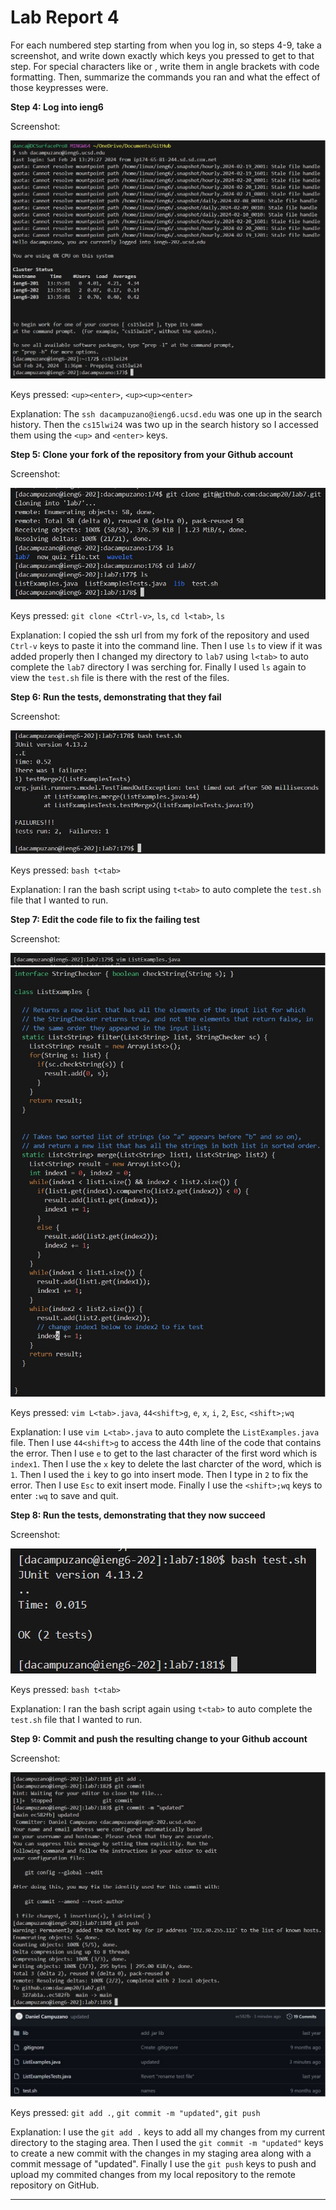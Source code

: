 # Lab Report 4


For each numbered step starting from when you log in, so steps 4-9, take a screenshot, and write down exactly which keys you pressed to get to that step. For special characters like <enter> or <tab>, write them in angle brackets with code formatting. Then, summarize the commands you ran and what the effect of those keypresses were.

**Step 4: Log into ieng6**

Screenshot:

![Image](https://github.com/dacamp20/cse15l-lab-reports/blob/main/s4.jpg?raw=true)

Keys pressed: `<up><enter>`, `<up><up><enter>`

Explanation: The `ssh dacampuzano@ieng6.ucsd.edu` was one up in the search history. Then the `cs15lwi24` was two up in the search history so I accessed them using the `<up>` and `<enter>` keys.


**Step 5: Clone your fork of the repository from your Github account**

Screenshot:

![Image](https://github.com/dacamp20/cse15l-lab-reports/blob/main/s5.jpg?raw=true)

Keys pressed: `git clone <Ctrl-v>`, `ls`, `cd l<tab>`, `ls`

Explanation: I copied the ssh url from my fork of the repository and used `Ctrl-v` keys to paste it into the command line. Then I use `ls` to view if it was added properly then I changed my directory to `lab7` using `l<tab>` to auto complete the `lab7` directory I was serching for. Finally I used `ls` again to view the `test.sh` file is there with the rest of the files.


**Step 6: Run the tests, demonstrating that they fail**

Screenshot:

![Image](https://github.com/dacamp20/cse15l-lab-reports/blob/main/s6.jpg?raw=true)

Keys pressed: `bash t<tab>`

Explanation: I ran the bash script using `t<tab>` to auto complete the `test.sh` file that I wanted to run.


**Step 7: Edit the code file to fix the failing test**

Screenshot:

![Image](https://github.com/dacamp20/cse15l-lab-reports/blob/main/s7.1.jpg?raw=true)
![Image](https://github.com/dacamp20/cse15l-lab-reports/blob/main/s7.2.jpg?raw=true)

Keys pressed: `vim L<tab>.java`, `44<shift>g`, `e`, `x`, `i`, `2`, `Esc`, `<shift>;wq`

Explanation: I use `vim L<tab>.java` to auto complete the `ListExamples.java` file. Then I use `44<shift>g` to access the 44th line of the code that contains the error. Then I use `e` to get to the last character of the first word which is `index1`. Then I use the `x` key to delete the last charcter of the word, which is `1`. Then I used the `i` key to go into insert mode. Then I type in `2` to fix the error. Then I use `Esc` to exit insert mode. Finally I use the `<shift>;wq` keys to enter `:wq` to save and quit.


**Step 8: Run the tests, demonstrating that they now succeed**

Screenshot:

![Image](https://github.com/dacamp20/cse15l-lab-reports/blob/main/s8.jpg?raw=true)

Keys pressed: `bash t<tab>`

Explanation: I ran the bash script again using `t<tab>` to auto complete the `test.sh` file that I wanted to run.


**Step 9: Commit and push the resulting change to your Github account**

Screenshot:

![Image](https://github.com/dacamp20/cse15l-lab-reports/blob/main/s9.1.jpg?raw=true)
![Image](https://github.com/dacamp20/cse15l-lab-reports/blob/main/s9.2.jpg?raw=true)

Keys pressed: `git add .`, `git commit -m "updated"`, `git push`

Explanation: I use the `git add .` keys to add all my changes from my current directory to the staging area. Then I used the `git commit -m "updated"` keys to create a new commit with the changes in my staging area along with a commit message of "updated". Finally I use the `git push` keys to push and upload my commited changes from my local repository to the remote repository on GitHub.

---
